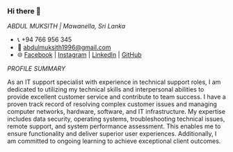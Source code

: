 ### Hi there 👋

*ABDUL MUKSITH | Mawanella, Sri Lanka*
- 📞 +94 766 956 345
- 📧 abdulmuksith1996@gmail.com
- 🌐 [Facebook](https://www.facebook.com/abdul.muksith.79) | [Instagram](https://www.instagram.com/abdul_pluz/) | [LinkedIn](www.linkedin.com/in/pluz-view-458601197) | [GitHub](https://github.com/MFAbdulMuksith/MFAbdulMuksith)

*PROFILE SUMMARY*

As an IT support specialist with experience in technical support roles, I am dedicated to utilizing my
technical skills and interpersonal abilities to provide excellent customer service and contribute to
team success. I have a proven track record of resolving complex customer issues and managing
computer networks, hardware, software, and IT infrastructure. My expertise includes data security,
operating systems, troubleshooting technical issues, remote support, and system performance
assessment. This enables me to ensure functionality and deliver superior user experiences.
Additionally, I am committed to ongoing learning to achieve exceptional client outcomes.

<!--
**MFAbdulMuksith/MFAbdulMuksith** is a ✨ _special_ ✨ 
